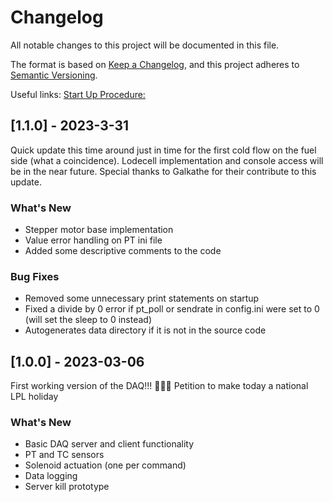 # Changelog

All notable changes to this project will be documented in this file.

The format is based on [Keep a Changelog](https://keepachangelog.com/en/1.0.0/),
and this project adheres to [Semantic Versioning](https://semver.org/spec/v2.0.0.html).

Useful links: 
[Start Up Procedure:](https://docs.google.com/document/d/1HFaLLYg40X4o-dengaRjggNb5vt6SatAqXU8YXTvmBo/edit?usp=sharing)

## [1.1.0] - 2023-3-31
Quick update this time around just in time for the first cold flow on the fuel side (what a coincidence). Lodecell implementation and console access will be in the near future. Special thanks to Galkathe for their contribute to this update.

### What's New
- Stepper motor base implementation
- Value error handling on PT ini file
- Added some descriptive comments to the code

### Bug Fixes
- Removed some unnecessary print statements on startup
- Fixed a divide by 0 error if pt_poll or sendrate in config.ini were set to 0 (will set the sleep to 0 instead)
- Autogenerates data directory if it is not in the source code

## [1.0.0] - 2023-03-06
First working version of the DAQ!!! 🥳🥳🥳
Petition to make today a national LPL holiday

### What's New
- Basic DAQ server and client functionality
- PT and TC sensors
- Solenoid actuation (one per command)
- Data logging
- Server kill prototype